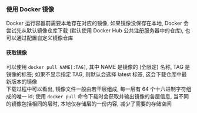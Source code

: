 ### 使用 Docker 镜像
Docker 运行容器前需要本地存在对应的镜像, 如果镜像没保存在本地, Docker 会尝试先从默认镜像仓库下载 (默认使用 Docker Hub 公共注册服务器中的仓库), 也可以通过配置自定义镜像仓库

#### 获取镜像
可以使用 `docker pull NAME[:TAG]`, 其中 NAME 是镜像的 (全限定) 名称, TAG 是镜像的标签; 如果不显示指定 TAG, 则默认会选择 latest 标签, 这会下载仓库中最新版本的镜像  
下载过程中可以看出, 镜像文件一般由若干层组成, 每一层有 64 个十六进制字符组成的唯一 id; 使用 `docker pull` 命令下载时会获取并输出镜像的各层信息, 当不同的镜像包括相同的层时, 本地仅存储层的一份内容, 减少了需要的存储空间
